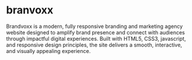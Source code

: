 # branvoxx
Brandvoxx is a modern, fully responsive branding and marketing agency website designed to amplify brand presence and connect with audiences through impactful digital experiences. Built with HTML5, CSS3, javascript, and responsive design principles, the site delivers a smooth, interactive, and visually appealing experience.
